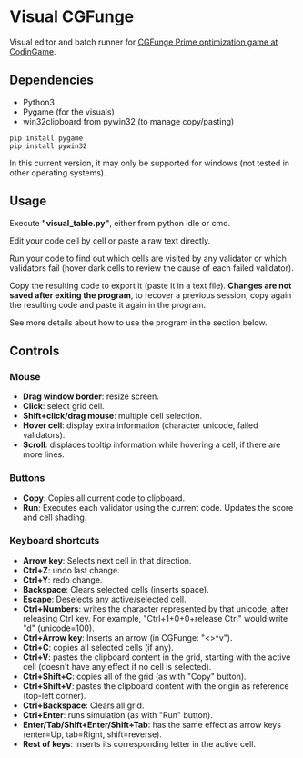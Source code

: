 # Visual CGFunge
Visual editor and batch runner for [CGFunge Prime optimization game at CodinGame](https://www.codingame.com/multiplayer/optimization/cgfunge-prime).
## Dependencies
- Python3
- Pygame (for the visuals)
- win32clipboard from pywin32 (to manage copy/pasting)
```
pip install pygame
pip install pywin32
```
In this current version, it may only be supported for windows (not tested in other operating systems).
## Usage
Execute **"visual_table.py"**, either from python idle or cmd.

Edit your code cell by cell or paste a raw text directly.

Run your code to find out which cells are visited by any validator or which validators fail (hover dark cells to review the cause of each failed validator).

Copy the resulting code to export it (paste it in a text file). **Changes are not saved after exiting the program**, to recover a previous session, copy again the resulting code and paste it again in the program.

See more details about how to use the program in the section below.

## Controls
### Mouse
- **Drag window border**: resize screen.
- **Click**: select grid cell.
- **Shift+click/drag mouse**: multiple cell selection.
- **Hover cell**: display extra information (character unicode, failed validators).
- **Scroll**: displaces tooltip information while hovering a cell, if there are more lines.
### Buttons
- **Copy**: Copies all current code to clipboard.
- **Run**: Executes each validator using the current code. Updates the score and cell shading.
### Keyboard shortcuts
- **Arrow key**: Selects next cell in that direction.
- **Ctrl+Z**: undo last change.
- **Ctrl+Y**: redo change.
- **Backspace**: Clears selected cells (inserts space).
- **Escape**: Deselects any active/selected cell.
- **Ctrl+Numbers**: writes the character represented by that unicode, after releasing Ctrl key. For example, "Ctrl+1+0+0+release Ctrl" would write "d" (unicode=100).
- **Ctrl+Arrow key**: Inserts an arrow (in CGFunge: "<>^v").
- **Ctrl+C**: copies all selected cells (if any).
- **Ctrl+V**: pastes the clipboard content in the grid, starting with the active cell (doesn't have any effect if no cell is selected).
- **Ctrl+Shift+C**: copies all of the grid (as with "Copy" button).
- **Ctrl+Shift+V**: pastes the clipboard content with the origin as reference (top-left corner).
- **Ctrl+Backspace**: Clears all grid.
- **Ctrl+Enter**: runs simulation (as with "Run" button).
- **Enter/Tab/Shift+Enter/Shift+Tab**: has the same effect as arrow keys (enter=Up, tab=Right, shift=reverse).
- **Rest of keys**: Inserts its corresponding letter in the active cell.
